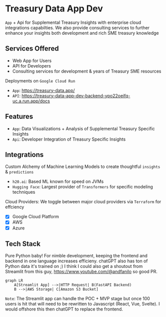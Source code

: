 # Treasury Data App Dev
`App` + Api for Supplemental Treasury Insights with enterprise cloud integrations capabilties. We also provide consulting services to further enhance your insights both development and rich SME treasury knowledge

## Services Offered
- Web App for Users
- API for Developers
- Consulting services for development & years of Treasury SME resources

Deployments on `Google Cloud Run`
- `App`: https://treasury-data.app/
- `API`: https://treasury-data-app-dev-backend-ypo22oeifq-uc.a.run.app/docs

## Features
- `App`: Data Visualizations + Analysis of Supplemental Treasury Specific Insights
- `Api`: Developer Integration of Treasury Specific Insights

## Integrations
Custom Alchemy of Machine Learning Models to create thoughtful `insights` & `predictions`
- `h20.ai`: Based ML known for speed on JVMs
- `Hugging Face`: Largest provider of `Transformers` for specific modeling techniques

Cloud Providers: We toggle between major cloud providers via `Terraform` for effciency
- [x] Google Cloud Platform
- [x] AWS
- [x] Azure

## Tech Stack

Pure Python baby! For nimble development, keeping the frontend and backend in one language increases efficieny. chatGPT also has ton of Python data it's trained on ;) I think I could also get a shoutout from Streamlit from this guy, https://www.youtube.com/@andfanilo so good PR.

```mermaid
graph LR
    A[Streamlit App] -->|HTTP Request| B(FastAPI Backend)
    B -->|AWS Storage| C[Amazon S3 Bucket]
```

`Note`: The Streamlit app can handle the POC + MVP stage but once 100 users is hit that will need to be rewritten to Javascript (React, Vue, Svelte). I would offshore this then chatGPT to replace the frontend. 
